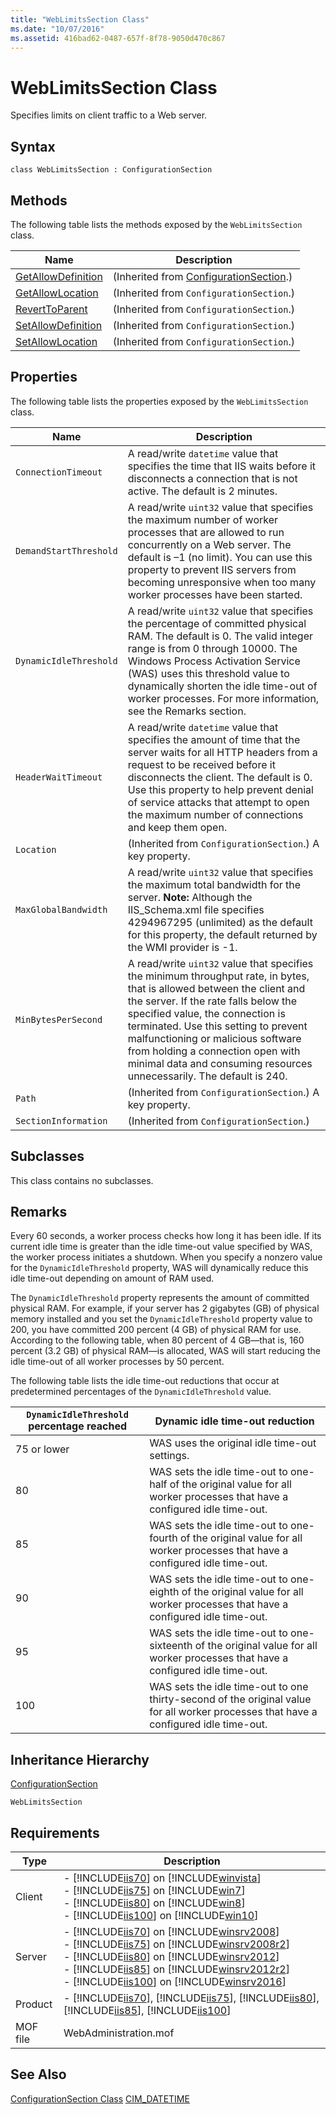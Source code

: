 ```yaml
---
title: "WebLimitsSection Class"
ms.date: "10/07/2016"
ms.assetid: 416bad62-0487-657f-8f78-9050d470c867
---
```

# WebLimitsSection Class
Specifies limits on client traffic to a Web server.  
  
## Syntax  
  
```vbs  
class WebLimitsSection : ConfigurationSection  
```  
  
## Methods  
 The following table lists the methods exposed by the `WebLimitsSection` class.  
  
|Name|Description|  
|----------|-----------------|  
|[GetAllowDefinition](../wmi-provider/configurationsection-getallowdefinition-method.md)|(Inherited from [ConfigurationSection](../wmi-provider/configurationsection-class.md).)|  
|[GetAllowLocation](../wmi-provider/configurationsection-getallowlocation-method.md)|(Inherited from `ConfigurationSection`.)|  
|[RevertToParent](../wmi-provider/configurationsection-reverttoparent-method.md)|(Inherited from `ConfigurationSection`.)|  
|[SetAllowDefinition](../wmi-provider/configurationsection-setallowdefinition-method.md)|(Inherited from `ConfigurationSection`.)|  
|[SetAllowLocation](../wmi-provider/configurationsection-setallowlocation-method.md)|(Inherited from `ConfigurationSection`.)|  
  
## Properties  
 The following table lists the properties exposed by the `WebLimitsSection` class.  
  
|Name|Description|  
|----------|-----------------|  
|`ConnectionTimeout`|A read/write `datetime` value that specifies the time that IIS waits before it disconnects a connection that is not active. The default is 2 minutes.|  
|`DemandStartThreshold`|A read/write `uint32` value that specifies the maximum number of worker processes that are allowed to run concurrently on a Web server. The default is –1 (no limit). You can use this property to prevent IIS servers from becoming unresponsive when too many worker processes have been started.|  
|`DynamicIdleThreshold`|A read/write `uint32` value that specifies the percentage of committed physical RAM. The default is 0. The valid integer range is from 0 through 10000. The Windows Process Activation Service (WAS) uses this threshold value to dynamically shorten the idle time-out of worker processes. For more information, see the Remarks section.|  
|`HeaderWaitTimeout`|A read/write `datetime` value that specifies the amount of time that the server waits for all HTTP headers from a request to be received before it disconnects the client. The default is 0. Use this property to help prevent denial of service attacks that attempt to open the maximum number of connections and keep them open.|  
|`Location`|(Inherited from `ConfigurationSection`.) A key property.|  
|`MaxGlobalBandwidth`|A read/write `uint32` value that specifies the maximum total bandwidth for the server. **Note:**  Although the IIS_Schema.xml file specifies 4294967295 (unlimited) as the default for this property, the default returned by the WMI provider is -1.|  
|`MinBytesPerSecond`|A read/write `uint32` value that specifies the minimum throughput rate, in bytes, that is allowed between the client and the server. If the rate falls below the specified value, the connection is terminated. Use this setting to prevent malfunctioning or malicious software from holding a connection open with minimal data and consuming resources unnecessarily. The default is 240.|  
|`Path`|(Inherited from `ConfigurationSection`.) A key property.|  
|`SectionInformation`|(Inherited from `ConfigurationSection`.)|  
  
## Subclasses  
 This class contains no subclasses.  
  
## Remarks  
 Every 60 seconds, a worker process checks how long it has been idle. If its current idle time is greater than the idle time-out value specified by WAS, the worker process initiates a shutdown. When you specify a nonzero value for the `DynamicIdleThreshold` property, WAS will dynamically reduce this idle time-out depending on amount of RAM used.  
  
 The `DynamicIdleThreshold` property represents the amount of committed physical RAM. For example, if your server has 2 gigabytes (GB) of physical memory installed and you set the `DynamicIdleThreshold` property value to 200, you have committed 200 percent (4 GB) of physical RAM for use. According to the following table, when 80 percent of 4 GB—that is, 160 percent (3.2 GB) of physical RAM—is allocated, WAS will start reducing the idle time-out of all worker processes by 50 percent.  
  
 The following table lists the idle time-out reductions that occur at predetermined percentages of the `DynamicIdleThreshold` value.  
  
|`DynamicIdleThreshold` percentage reached|Dynamic idle time-out reduction|  
|-----------------------------------------------|--------------------------------------|  
|75 or lower|WAS uses the original idle time-out settings.|  
|80|WAS sets the idle time-out to one-half of the original value for all worker processes that have a configured idle time-out.|  
|85|WAS sets the idle time-out to one-fourth of the original value for all worker processes that have a configured idle time-out.|  
|90|WAS sets the idle time-out to one-eighth of the original value for all worker processes that have a configured idle time-out.|  
|95|WAS sets the idle time-out to one-sixteenth of the original value for all worker processes that have a configured idle time-out.|  
|100|WAS sets the idle time-out to one thirty-second of the original value for all worker processes that have a configured idle time-out.|  
  
## Inheritance Hierarchy  
 [ConfigurationSection](../wmi-provider/configurationsection-class.md)  
  
 `WebLimitsSection`  
  
## Requirements  
  
|Type|Description|  
|----------|-----------------|  
|Client|-   [!INCLUDE[iis70](../wmi-provider/includes/iis70-md.md)] on [!INCLUDE[winvista](../wmi-provider/includes/winvista-md.md)]<br />-   [!INCLUDE[iis75](../wmi-provider/includes/iis75-md.md)] on [!INCLUDE[win7](../wmi-provider/includes/win7-md.md)]<br />-   [!INCLUDE[iis80](../wmi-provider/includes/iis80-md.md)] on [!INCLUDE[win8](../wmi-provider/includes/win8-md.md)]<br />-   [!INCLUDE[iis100](../wmi-provider/includes/iis100-md.md)] on [!INCLUDE[win10](../wmi-provider/includes/win10-md.md)]|  
|Server|-   [!INCLUDE[iis70](../wmi-provider/includes/iis70-md.md)] on [!INCLUDE[winsrv2008](../wmi-provider/includes/winsrv2008-md.md)]<br />-   [!INCLUDE[iis75](../wmi-provider/includes/iis75-md.md)] on [!INCLUDE[winsrv2008r2](../wmi-provider/includes/winsrv2008r2-md.md)]<br />-   [!INCLUDE[iis80](../wmi-provider/includes/iis80-md.md)] on [!INCLUDE[winsrv2012](../wmi-provider/includes/winsrv2012-md.md)]<br />-   [!INCLUDE[iis85](../wmi-provider/includes/iis85-md.md)] on [!INCLUDE[winsrv2012r2](../wmi-provider/includes/winsrv2012r2-md.md)]<br />-   [!INCLUDE[iis100](../wmi-provider/includes/iis100-md.md)] on [!INCLUDE[winsrv2016](../wmi-provider/includes/winsrv2016-md.md)]|  
|Product|-   [!INCLUDE[iis70](../wmi-provider/includes/iis70-md.md)], [!INCLUDE[iis75](../wmi-provider/includes/iis75-md.md)], [!INCLUDE[iis80](../wmi-provider/includes/iis80-md.md)], [!INCLUDE[iis85](../wmi-provider/includes/iis85-md.md)], [!INCLUDE[iis100](../wmi-provider/includes/iis100-md.md)]|  
|MOF file|WebAdministration.mof|  
  
## See Also  
 [ConfigurationSection Class](../wmi-provider/configurationsection-class.md)
 [CIM_DATETIME](https://go.microsoft.com/fwlink/?LinkId=57551)
